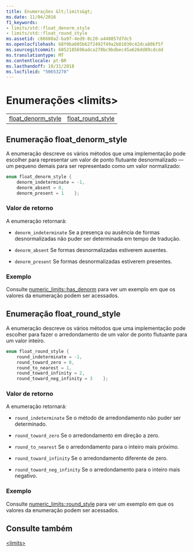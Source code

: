 ```yaml
---
title: Enumerações &lt;limits&gt;
ms.date: 11/04/2016
f1_keywords:
- limits/std::float_denorm_style
- limits/std::float_round_style
ms.assetid: c86680a2-ba97-4ed9-8c20-a448857d7dc5
ms.openlocfilehash: 68f0ba605b62f2492f49a2b81030c42dca80bf5f
ms.sourcegitcommit: 6052185696adca270bc9bdbec45a626dd89cdcdd
ms.translationtype: MT
ms.contentlocale: pt-BR
ms.lasthandoff: 10/31/2018
ms.locfileid: "50653278"
---
```

# <a name="ltlimitsgt-enums"></a>Enumerações &lt;limits&gt;

|||
|-|-|
|[float_denorm_style](#float_denorm_style)|[float_round_style](#float_round_style)|

## <a name="float_denorm_style"></a> Enumeração float_denorm_style

A enumeração descreve os vários métodos que uma implementação pode escolher para representar um valor de ponto flutuante desnormalizado — um pequeno demais para ser representado como um valor normalizado:

```cpp
enum float_denorm_style {
    denorm_indeterminate = -1,
    denorm_absent = 0,
    denorm_present = 1    };
```

### <a name="return-value"></a>Valor de retorno

A enumeração retornará:

- `denorm_indeterminate` Se a presença ou ausência de formas desnormalizadas não puder ser determinada em tempo de tradução.

- `denorm_absent` Se formas desnormalizadas estiverem ausentes.

- `denorm_present` Se formas desnormalizadas estiverem presentes.

### <a name="example"></a>Exemplo

Consulte [numeric_limits::has_denorm](../standard-library/numeric-limits-class.md#has_denorm) para ver um exemplo em que os valores da enumeração podem ser acessados.

## <a name="float_round_style"></a> Enumeração float_round_style

A enumeração descreve os vários métodos que uma implementação pode escolher para fazer o arredondamento de um valor de ponto flutuante para um valor inteiro.

```cpp
enum float_round_style {
    round_indeterminate = -1,
    round_toward_zero = 0,
    round_to_nearest = 1,
    round_toward_infinity = 2,
    round_toward_neg_infinity = 3    };
```

### <a name="return-value"></a>Valor de retorno

A enumeração retornará:

- `round_indeterminate` Se o método de arredondamento não puder ser determinado.

- `round_toward_zero` Se o arredondamento em direção a zero.

- `round_to_nearest` Se o arredondamento para o inteiro mais próximo.

- `round_toward_infinity` Se o arredondamento diferente de zero.

- `round_toward_neg_infinity` Se o arredondamento para o inteiro mais negativo.

### <a name="example"></a>Exemplo

Consulte [numeric_limits::round_style](../standard-library/numeric-limits-class.md#round_style) para ver um exemplo em que os valores da enumeração podem ser acessados.

## <a name="see-also"></a>Consulte também

[\<limits>](../standard-library/limits.md)<br/>
